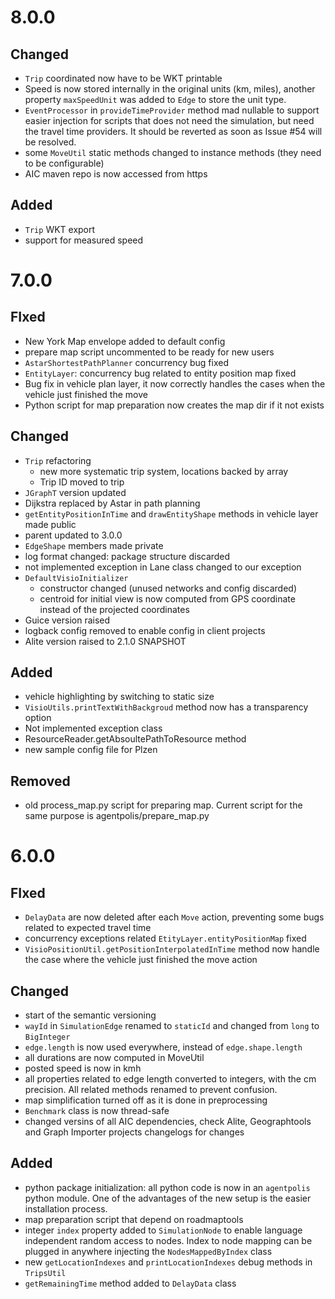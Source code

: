 <!--
Copyright (c) 2021 Czech Technical University in Prague.

This file is part of Agentpolis project.
(see https://github.com/aicenter/agentpolis).

This program is free software: you can redistribute it and/or modify
it under the terms of the GNU Lesser General Public License as published by
the Free Software Foundation, either version 3 of the License, or
(at your option) any later version.

This program is distributed in the hope that it will be useful,
but WITHOUT ANY WARRANTY; without even the implied warranty of
MERCHANTABILITY or FITNESS FOR A PARTICULAR PURPOSE.  See the
GNU Lesser General Public License for more details.

You should have received a copy of the GNU Lesser General Public License
along with this program. If not, see <http://www.gnu.org/licenses/>.
-->

# 8.0.0

## Changed
- `Trip` coordinated now have to be WKT printable
- Speed is now stored internally in the original units (km, miles), another property `maxSpeedUnit` was added to `Edge` to store the unit type.
- `EventProcessor` in `provideTimeProvider` method mad nullable to support easier injection for scripts that does not need the simulation, but need the travel time providers. It should be reverted as soon as Issue #54 will be resolved.
- some `MoveUtil` static methods changed to instance methods (they need to be configurable)
- AIC maven repo is now accessed from https

## Added
- `Trip` WKT export
- support for measured speed

# 7.0.0

## FIxed
- New York Map envelope added to default config
- prepare map script uncommented to be ready for new users
- `AstarShortestPathPlanner` concurrency bug fixed
- `EntityLayer`: concurrency bug related to entity position map fixed
- Bug fix in vehicle plan layer, it now correctly handles the cases when the vehicle just finished the move
- Python script for map preparation now creates the map dir if it not exists

## Changed
- `Trip` refactoring 
	- new more systematic trip system, locations backed by array
	- Trip ID moved to trip
- `JGraphT` version updated
- Dijkstra replaced by Astar in path planning
- `getEntityPositionInTime` and `drawEntityShape` methods in vehicle layer made public
- parent updated to 3.0.0
- `EdgeShape` members made private
- log format changed: package structure discarded
- not implemented exception in Lane class changed to our exception
- `DefaultVisioInitializer` 
	- constructor changed (unused networks and config discarded)
	- centroid for initial view is now computed from GPS coordinate instead of the projected coordinates
- Guice version raised
- logback config removed to enable config in client projects
- Alite version raised to 2.1.0 SNAPSHOT

## Added
- vehicle highlighting by switching to static size
- `VisioUtils.printTextWithBackgroud` method now has a transparency option
- Not implemented exception class
- ResourceReader.getAbsoultePathToResource method
- new sample config file for Plzen

## Removed
- old process_map.py script for preparing map. Current script for the same purpose is agentpolis/prepare_map.py


# 6.0.0

## FIxed
- `DelayData` are now deleted after each `Move` action, preventing some bugs related to expected travel time
- concurrency exceptions related `EtityLayer.entityPositionMap` fixed
- `VisioPositionUtil.getPositionInterpolatedInTime` method now handle the case where the vehicle just finished the move action


## Changed
- start of the semantic versioning
- `wayId` in `SimulationEdge` renamed to `staticId` and changed from `long` to `BigInteger`
- `edge.length` is now used everywhere, instead of `edge.shape.length`
- all durations are now computed in MoveUtil
- posted speed is now in kmh
- all properties related to edge length converted to integers, with the cm precision. All related methods renamed to
 prevent confusion.
- map simplification turned off as it is done in preprocessing
- `Benchmark` class is now thread-safe
- changed versins of all AIC dependencies, check Alite, Geographtools and Graph Importer projects changelogs for changes


## Added
- python package initialization: all python code is now in an `agentpolis` python module. One of the advantages of the 
new setup is the easier installation process.
- map preparation script that depend on roadmaptools
- integer `index` property added to `SimulationNode` to enable language independent random access to nodes. Index to 
node mapping can be plugged in anywhere injecting the `NodesMappedByIndex` class
- new `getLocationIndexes` and `printLocationIndexes` debug methods in `TripsUtil`
- `getRemainingTime` method added to `DelayData` class


